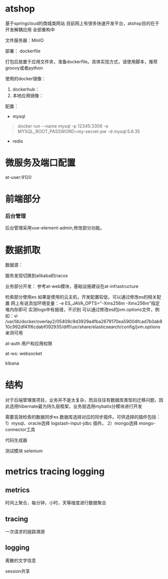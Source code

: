 # atshop
基于springcloud的商城类网站
目前网上有很多快速开发平台，atshop目的在于开发解耦应用
全部重构中

文件服务器：MinIO

部署：
dockerfile 

打包后放置于应用文件夹，准备dockerfile。具体实现方式，请使用脚本，推荐groovy或者python

使用的docker镜像：
1. dockerhub：
2. 本地应用镜像：

配置：
* mysql
> docker run --name mysql -p 12345:3306 -e MYSQL_ROOT_PASSWORD=my-secret-pw -d mysql:5.6.35
* redis

# 微服务及端口配置
at-user:9120



# 前端部分
### 后台管理
后台管理采用vue-element-admin,修改部分功能。

# 数据抓取
数据源：


服务发现切换到alibaba的nacos

业务部分开发：
参考at-web模块，基础设施建设在at-infrastructure

检索部分使用es
如果是使用的云主机，开发配置较低，可以通过修改es的相关配置
网上有说添加环境变量：-e ES_JAVA_OPTS="-Xms256m -Xmx256m"指定堆内存即可
实测logs中有报错，不识别
可以通过修改es的jvm.options文件，例如：vi /var/lib/docker/overlay2/05408c9d3929a4fba2679170ea59004fcad7b0ab810c992df41f6cdabf092935/diff/usr/share/elasticsearch/config/jvm.options
亲测可用


at-auth
用户和应用权限



at-ws:
websocket

kibana

# 结构
对于后端管理类项目，业务并不是太复杂，而且往往有数据库类型的迁移问题，因此选用hibernate最为持久层框架，业务层选用mybatis分模块进行开发

需要高效检索的数据同步es
数据库选择对应的同步插件。可供选择的插件包括：
1）mysql、oracle选择 logstash-input-jdbc 插件。
2）mongo选择 mongo-connector工具

代码生成器

测试模块
selenium 


# metrics  tracing  logging
## metrics
时间上聚合，每分钟，小时，天等维度进行数据聚合
## tracing
一次请求的链路溯源
## logging
离散的文字信息



session共享


















